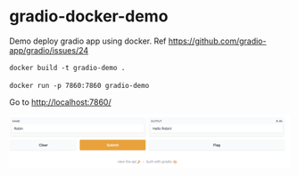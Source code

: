 # gradio-docker-demo
Demo deploy gradio app using docker. Ref https://github.com/gradio-app/gradio/issues/24

```
docker build -t gradio-demo .

docker run -p 7860:7860 gradio-demo
```

Go to [http://localhost:7860/](http://localhost:7860/)

<p align="center">
<img src="usage.png" width="850">
</p>
